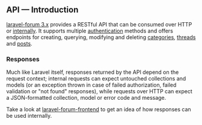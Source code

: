 ## API — Introduction

[laravel-forum 3.x](https://github.com/Riari/laravel-forum) provides a RESTful API that can be consumed over HTTP or [internally](docs/laravel-forum/3.x/api.internal-dispatching.md). It supports multiple [authentication](docs/laravel-forum/3.x/api.authentication.md) methods and offers endpoints for creating, querying, modifying and deleting [categories](docs/laravel-forum/3.x/api.categories.md), [threads](docs/laravel-forum/3.x/api.threads.md) and [posts](docs/laravel-forum/3.x/api.posts.md).

### Responses

Much like Laravel itself, responses returned by the API depend on the request context; internal requests can expect untouched collections and models (or an exception thrown in case of failed authorization, failed validation or "not found" responses), while requests over HTTP can expect a JSON-formatted collection, model or error code and message.

Take a look at [laravel-forum-frontend](https://github.com/Riari/laravel-forum-frontend) to get an idea of how responses can be used internally.
